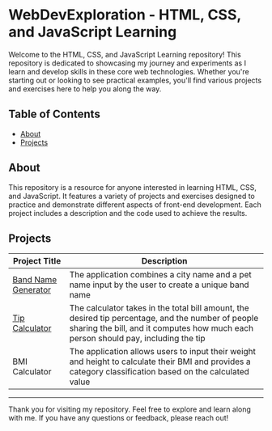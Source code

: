 # WebDevExploration - HTML, CSS, and JavaScript Learning

Welcome to the HTML, CSS, and JavaScript Learning repository! This repository is dedicated to showcasing my journey and experiments as I learn and develop skills in these core web technologies. Whether you're starting out or looking to see practical examples, you'll find various projects and exercises here to help you along the way.

## Table of Contents
- [About](#about)
- [Projects](#projects)

## About

This repository is a resource for anyone interested in learning HTML, CSS, and JavaScript. It features a variety of projects and exercises designed to practice and demonstrate different aspects of front-end development. Each project includes a description and the code used to achieve the results.


## Projects

| Project Title           | Description                                             |
|-------------------------|---------------------------------------------------------|
| [Band Name Generator](https://github.com/priyanshu-saraswat/WebDevExploration/tree/main/band-name-generator) | The application combines a city name and a pet name input by the user to create a unique band name |
|[Tip Calculator](https://github.com/priyanshu-saraswat/WebDevExploration/tree/main/tip-calculator) | The calculator takes in the total bill amount, the desired tip percentage, and the number of people sharing the bill, and it computes how much each person should pay, including the tip |
|BMI Calculator|The application allows users to input their weight and height to calculate their BMI and provides a category classification based on the calculated value|

---

Thank you for visiting my repository. Feel free to explore and learn along with me. If you have any questions or feedback, please reach out!


